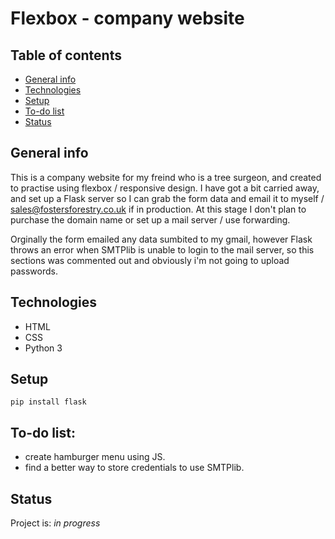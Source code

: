 # Flexbox - company website

## Table of contents
* [General info](#general-info)
* [Technologies](#technologies)
* [Setup](#setup)
* [To-do list](#to-do-list)
* [Status](#status)
 
## General info
 
This is a company website for my freind who is a tree surgeon, and created to practise using flexbox / responsive design. I have got a bit carried away, and set up a Flask server so I can grab the form data and email it to myself / sales@fostersforestry.co.uk if in production. At this stage I don't plan to purchase the domain name or set up a mail server / use forwarding. 

Orginally the form emailed any data sumbited to my gmail, however Flask throws an error when SMTPlib is unable to login to the mail server, so this sections was commented out and obviously i'm not going to upload passwords.
 
## Technologies
* HTML
* CSS
* Python 3
 
## Setup
```
pip install flask
```
## To-do list:
* create hamburger menu using JS.
* find a better way to store credentials to use SMTPlib.
 
## Status
Project is: _in progress_